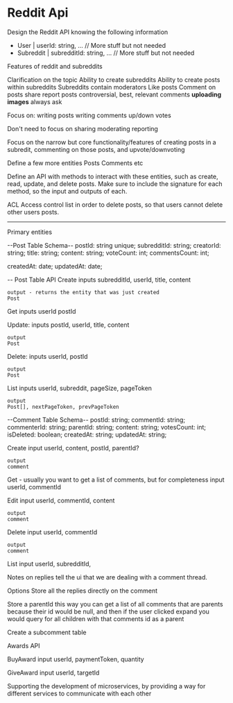 # Reddit Api

Design the Reddit API knowing the following information

- User | userId: string, ... // More stuff but not needed 
- Subreddit | subredditId: string, ... // More stuff but not needed 

Features of reddit and subreddits

Clarification on the topic
Ability to create subreddits
Ability to create posts within subreddits
Subreddits contain moderators
Like posts
Comment on posts
share
report posts
controversial, best, relevant comments
**uploading images** always ask

Focus on:
writing posts
writing comments
up/down votes

Don't need to focus on
sharing
moderating
reporting

Focus on the narrow but core functionality/features of
creating posts in a subredit, commenting on those posts, and upvote/downvoting

Define a few more entities
Posts
Comments
etc

Define an API with methods to interact with these entities, such as create,
read, update, and delete posts.  Make sure to include the signature for each
method, so the input and outputs of each.

ACL Access control list in order to delete posts, so that users cannot delete
other users posts.

----
Primary entities

--Post Table Schema--
postId: string unique;
subredditId: string;
creatorId: string;
title: string;
content: string;
voteCount: int;
commentsCount: int;

createdAt: date;
updatedAt: date;

-- Post Table API
Create
    inputs
    subredditId, userId, title, content

    output - returns the entity that was just created
    Post

Get
    inputs
    userId
    postId

Update:
    inputs
    postId, userId, title, content

    output
    Post

Delete:
    inputs
    userId, postId

    output
    Post

List
    inputs
    userId, subreddit, pageSize, pageToken

    output
    Post[], nextPageToken, prevPageToken

--Comment Table Schema--
postId: string;
commentId: string;
commenterId: string;
parentId: string;
content: string;
votesCount: int;
isDeleted: boolean;
createdAt: string;
updatedAt: string;

Create
    input
    userId, content, postId, parentId?

    output
    comment

Get - usually you want to get a list of comments, but for completeness
    input
    userId, commentId

Edit
    input
    userId, commentId, content

    output
    comment

Delete
    input
    userId, commentId

    output
    comment

List
    input
    userId, subredditId, 


Notes on replies
tell the ui that we are dealing with a comment thread.

Options
Store all the replies directly on the comment

Store a parentId this way you can get a list of all comments that are parents
because their id would be null, and then if the user clicked expand you would
query for all children with that comments id as a parent

Create a subcomment table

Awards API

BuyAward
    input
    userId, paymentToken, quantity

GiveAward
    input
    userId, targetId




Supporting the development of microservices, by providing a way for different services to communicate with each other

